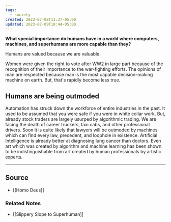 ```yaml
---
tags:
  - society
created: 2023-07-08T11:37-05:00
updated: 2023-07-09T10:44-05:00
---
```

**What special importance do humans have in a world where computers, machines, and superhumans are more capable than they?**

Humans are valued because we are valuable. 

Women were given the right to vote after WW2 in large part because of the recognition of their importance to the war-fighting efforts. The opinions of man are respected because man is the most capable decision-making machine on earth. But, that's rapidly become less true. 

## Humans are being outmoded

Automation has struck down the workforce of entire industries in the past. It used to be assumed that you were safe if you were in white collar work. But, already stock traders are largely usurped by algorithmic trading. We are facing the death of career truckers, taxi cabs, and other professional drivers. Soon it is quite likely that lawyers will be outmoded by machines which can find every law, precedent, and loophole in existence. Artificial Intelligence is already better at diagnosing lung cancer than doctors. Even art which was created by algorithm and machine learning has been shown to be indistinguishable from art created by human professionals by artistic experts.

---

## Source
- [[Homo Deus]]

### Related Notes
- [[Slippery Slope to Superhuman]]